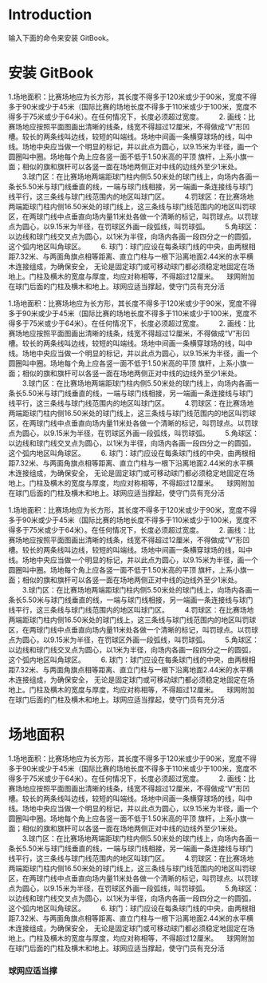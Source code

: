 # Introduction

输入下面的命令来安装 GitBook。
# 安装 GitBook


1.场地面积：比赛场地应为长方形，其长度不得多于120米或少于90米，宽度不得多于90米或少于45米（国际比赛的场地长度不得多于110米或少于100米，宽度不得多于75米或少于64米）。在任何情况下，长度必须超过宽度。
　　2. 画线：比赛场地应按照平面图画出清晰的线条，线宽不得超过12厘米，不得做成“V”形凹槽。较长的两条线叫边线，较短的叫端线。场地中间画一条横穿球场的线，叫中线。场地中央应当做一个明显的标记，并以此点为圆心，以9.15米为半径，画一个圆圈叫中圈。场地每个角上应各竖一面不低于1.50米高的平顶 旗杆，上系小旗一面；相似的旗和旗杆可以各竖一面在场地两侧正对中线的边线外至少1米处。
　　3.球门区：在比赛场地两端距球门柱内侧5.50米处的球门线上，向场内各画一条长5.50米与球门线垂直的线，一端与球门线相接，另一端画一条连接线与球门线平行，这三条线与球门线范围内的地区叫球门区。
　　4.罚球区：在比赛场地两端距球门柱内侧16.50米处的球门线上，这三条线与球门线范围内的地区叫罚球区，在两球门线中点垂直向场内量11米处各做一个清晰的标记，叫罚球点。以罚球点为圆心，以9.15米为半径，在罚球区外画一段弧线，叫罚球弧。
　　5.角球区：以边线和球门线交叉点为圆心，以1米为半径，向场内各画一段四分之一的圆弧，这个弧内地区叫角球区。
　　6. 球门：球门应设在每条球门线的中央，由两根相距7.32米、与两面角旗点相等距离、直立门柱与一根下沿离地面2.44米的水平横木连接组成，为确保安全， 无论是固定球门或可移动球门都必须稳定地固定在场地上。门柱及横木的宽度与厚度，均应对称相等，不得超过12厘米。 　球网附加在球门后面的门柱及横木和地上。球网应适当撑起，使守门员有充分活



1.场地面积：比赛场地应为长方形，其长度不得多于120米或少于90米，宽度不得多于90米或少于45米（国际比赛的场地长度不得多于110米或少于100米，宽度不得多于75米或少于64米）。在任何情况下，长度必须超过宽度。
　　2. 画线：比赛场地应按照平面图画出清晰的线条，线宽不得超过12厘米，不得做成“V”形凹槽。较长的两条线叫边线，较短的叫端线。场地中间画一条横穿球场的线，叫中线。场地中央应当做一个明显的标记，并以此点为圆心，以9.15米为半径，画一个圆圈叫中圈。场地每个角上应各竖一面不低于1.50米高的平顶 旗杆，上系小旗一面；相似的旗和旗杆可以各竖一面在场地两侧正对中线的边线外至少1米处。
　　3.球门区：在比赛场地两端距球门柱内侧5.50米处的球门线上，向场内各画一条长5.50米与球门线垂直的线，一端与球门线相接，另一端画一条连接线与球门线平行，这三条线与球门线范围内的地区叫球门区。
　　4.罚球区：在比赛场地两端距球门柱内侧16.50米处的球门线上，这三条线与球门线范围内的地区叫罚球区，在两球门线中点垂直向场内量11米处各做一个清晰的标记，叫罚球点。以罚球点为圆心，以9.15米为半径，在罚球区外画一段弧线，叫罚球弧。
　　5.角球区：以边线和球门线交叉点为圆心，以1米为半径，向场内各画一段四分之一的圆弧，这个弧内地区叫角球区。
　　6. 球门：球门应设在每条球门线的中央，由两根相距7.32米、与两面角旗点相等距离、直立门柱与一根下沿离地面2.44米的水平横木连接组成，为确保安全， 无论是固定球门或可移动球门都必须稳定地固定在场地上。门柱及横木的宽度与厚度，均应对称相等，不得超过12厘米。 　球网附加在球门后面的门柱及横木和地上。球网应适当撑起，使守门员有充分活


1.场地面积：比赛场地应为长方形，其长度不得多于120米或少于90米，宽度不得多于90米或少于45米（国际比赛的场地长度不得多于110米或少于100米，宽度不得多于75米或少于64米）。在任何情况下，长度必须超过宽度。
　　2. 画线：比赛场地应按照平面图画出清晰的线条，线宽不得超过12厘米，不得做成“V”形凹槽。较长的两条线叫边线，较短的叫端线。场地中间画一条横穿球场的线，叫中线。场地中央应当做一个明显的标记，并以此点为圆心，以9.15米为半径，画一个圆圈叫中圈。场地每个角上应各竖一面不低于1.50米高的平顶 旗杆，上系小旗一面；相似的旗和旗杆可以各竖一面在场地两侧正对中线的边线外至少1米处。
　　3.球门区：在比赛场地两端距球门柱内侧5.50米处的球门线上，向场内各画一条长5.50米与球门线垂直的线，一端与球门线相接，另一端画一条连接线与球门线平行，这三条线与球门线范围内的地区叫球门区。
　　4.罚球区：在比赛场地两端距球门柱内侧16.50米处的球门线上，这三条线与球门线范围内的地区叫罚球区，在两球门线中点垂直向场内量11米处各做一个清晰的标记，叫罚球点。以罚球点为圆心，以9.15米为半径，在罚球区外画一段弧线，叫罚球弧。
　　5.角球区：以边线和球门线交叉点为圆心，以1米为半径，向场内各画一段四分之一的圆弧，这个弧内地区叫角球区。
　　6. 球门：球门应设在每条球门线的中央，由两根相距7.32米、与两面角旗点相等距离、直立门柱与一根下沿离地面2.44米的水平横木连接组成，为确保安全， 无论是固定球门或可移动球门都必须稳定地固定在场地上。门柱及横木的宽度与厚度，均应对称相等，不得超过12厘米。 　球网附加在球门后面的门柱及横木和地上。球网应适当撑起，使守门员有充分活

# 场地面积
1.场地面积：比赛场地应为长方形，其长度不得多于120米或少于90米，宽度不得多于90米或少于45米（国际比赛的场地长度不得多于110米或少于100米，宽度不得多于75米或少于64米）。在任何情况下，长度必须超过宽度。
　　2. 画线：比赛场地应按照平面图画出清晰的线条，线宽不得超过12厘米，不得做成“V”形凹槽。较长的两条线叫边线，较短的叫端线。场地中间画一条横穿球场的线，叫中线。场地中央应当做一个明显的标记，并以此点为圆心，以9.15米为半径，画一个圆圈叫中圈。场地每个角上应各竖一面不低于1.50米高的平顶 旗杆，上系小旗一面；相似的旗和旗杆可以各竖一面在场地两侧正对中线的边线外至少1米处。
　　3.球门区：在比赛场地两端距球门柱内侧5.50米处的球门线上，向场内各画一条长5.50米与球门线垂直的线，一端与球门线相接，另一端画一条连接线与球门线平行，这三条线与球门线范围内的地区叫球门区。
　　4.罚球区：在比赛场地两端距球门柱内侧16.50米处的球门线上，这三条线与球门线范围内的地区叫罚球区，在两球门线中点垂直向场内量11米处各做一个清晰的标记，叫罚球点。以罚球点为圆心，以9.15米为半径，在罚球区外画一段弧线，叫罚球弧。
　　5.角球区：以边线和球门线交叉点为圆心，以1米为半径，向场内各画一段四分之一的圆弧，这个弧内地区叫角球区。
　　6. 球门：球门应设在每条球门线的中央，由两根相距7.32米、与两面角旗点相等距离、直立门柱与一根下沿离地面2.44米的水平横木连接组成，为确保安全， 无论是固定球门或可移动球门都必须稳定地固定在场地上。门柱及横木的宽度与厚度，均应对称相等，不得超过12厘米。 　球网附加在球门后面的门柱及横木和地上。球网应适当撑起，使守门员有充分活

### 球网应适当撑